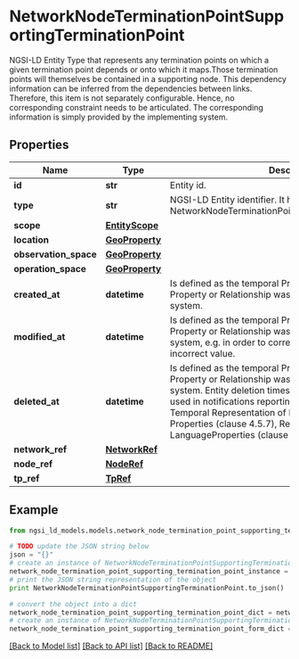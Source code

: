 # NetworkNodeTerminationPointSupportingTerminationPoint

NGSI-LD Entity Type that represents any termination points on which a given termination point  depends or onto which it maps.Those termination points will themselves be contained in a  supporting node.  This dependency information can be inferred from the dependencies between links.   Therefore, this item is not separately configurable.  Hence, no corresponding constraint needs  to be articulated. The corresponding information is simply provided by the implementing system. 

## Properties
Name | Type | Description | Notes
------------ | ------------- | ------------- | -------------
**id** | **str** | Entity id.  | [optional] 
**type** | **str** | NGSI-LD Entity identifier. It has to be NetworkNodeTerminationPointSupportingTerminationPoint. | [optional] [default to 'NetworkNodeTerminationPointSupportingTerminationPoint']
**scope** | [**EntityScope**](EntityScope.md) |  | [optional] 
**location** | [**GeoProperty**](GeoProperty.md) |  | [optional] 
**observation_space** | [**GeoProperty**](GeoProperty.md) |  | [optional] 
**operation_space** | [**GeoProperty**](GeoProperty.md) |  | [optional] 
**created_at** | **datetime** | Is defined as the temporal Property at which the Entity, Property or Relationship was entered into an NGSI-LD system.  | [optional] [readonly] 
**modified_at** | **datetime** | Is defined as the temporal Property at which the Entity, Property or Relationship was last modified in an NGSI-LD system, e.g. in order to correct a previously entered incorrect value.  | [optional] [readonly] 
**deleted_at** | **datetime** | Is defined as the temporal Property at which the Entity, Property or Relationship was deleted from an NGSI-LD system.  Entity deletion timestamp. See clause 4.8 It is only used in notifications reporting deletions and in the Temporal Representation of Entities (clause 4.5.6), Properties (clause 4.5.7), Relationships (clause 4.5.8) and LanguageProperties (clause 5.2.32).  | [optional] [readonly] 
**network_ref** | [**NetworkRef**](NetworkRef.md) |  | 
**node_ref** | [**NodeRef**](NodeRef.md) |  | 
**tp_ref** | [**TpRef**](TpRef.md) |  | 

## Example

```python
from ngsi_ld_models.models.network_node_termination_point_supporting_termination_point import NetworkNodeTerminationPointSupportingTerminationPoint

# TODO update the JSON string below
json = "{}"
# create an instance of NetworkNodeTerminationPointSupportingTerminationPoint from a JSON string
network_node_termination_point_supporting_termination_point_instance = NetworkNodeTerminationPointSupportingTerminationPoint.from_json(json)
# print the JSON string representation of the object
print NetworkNodeTerminationPointSupportingTerminationPoint.to_json()

# convert the object into a dict
network_node_termination_point_supporting_termination_point_dict = network_node_termination_point_supporting_termination_point_instance.to_dict()
# create an instance of NetworkNodeTerminationPointSupportingTerminationPoint from a dict
network_node_termination_point_supporting_termination_point_form_dict = network_node_termination_point_supporting_termination_point.from_dict(network_node_termination_point_supporting_termination_point_dict)
```
[[Back to Model list]](../README.md#documentation-for-models) [[Back to API list]](../README.md#documentation-for-api-endpoints) [[Back to README]](../README.md)


